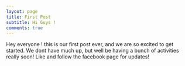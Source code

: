 ```yaml
---
layout: page
title: First Post
subtitle: Hi Guys ! 
comments: true
---
```


Hey everyone ! this is our first post ever, and we are so excited to get
started. We dont have much up, but well be having a bunch of activities
really soon! Like and follow the facebook page for updates!
